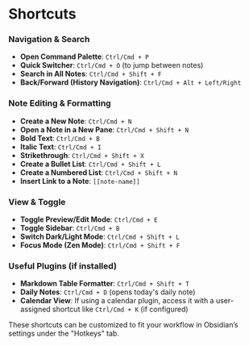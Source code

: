 # Shortcuts

### Navigation & Search

- **Open Command Palette**: `Ctrl/Cmd + P`
- **Quick Switcher**: `Ctrl/Cmd + O` (to jump between notes)
- **Search in All Notes**: `Ctrl/Cmd + Shift + F`
- **Back/Forward (History Navigation)**: `Ctrl/Cmd + Alt + Left/Right`

### Note Editing & Formatting

- **Create a New Note**: `Ctrl/Cmd + N`
- **Open a Note in a New Pane**: `Ctrl/Cmd + Shift + N`
- **Bold Text**: `Ctrl/Cmd + B`
- **Italic Text**: `Ctrl/Cmd + I`
- **Strikethrough**: `Ctrl/Cmd + Shift + X`
- **Create a Bullet List**: `Ctrl/Cmd + Shift + L`
- **Create a Numbered List**: `Ctrl/Cmd + Shift + N`
- **Insert Link to a Note**: `[[note-name]]`

### View & Toggle

- **Toggle Preview/Edit Mode**: `Ctrl/Cmd + E`
- **Toggle Sidebar**: `Ctrl/Cmd + B`
- **Switch Dark/Light Mode**: `Ctrl/Cmd + Shift + L`
- **Focus Mode (Zen Mode)**: `Ctrl/Cmd + Shift + F`

### Useful Plugins (if installed)

- **Markdown Table Formatter**: `Ctrl/Cmd + Shift + T`
- **Daily Notes**: `Ctrl/Cmd + D` (opens today's daily note)
- **Calendar View**: If using a calendar plugin, access it with a user-assigned shortcut like `Ctrl/Cmd + K` (if configured)

These shortcuts can be customized to fit your workflow in Obsidian’s settings under the "Hotkeys" tab.